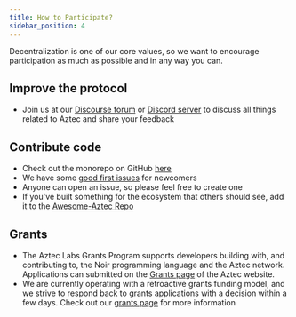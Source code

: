 ```yaml
---
title: How to Participate?
sidebar_position: 4
---
```


Decentralization is one of our core values, so we want to encourage participation as much as possible and in any way you can.

## Improve the protocol

- Join us at our [Discourse forum](https://discourse.aztec.network/) or [Discord server](https://discord.gg/DgWG2DBMyB) to discuss all things related to Aztec and share your feedback

## Contribute code

- Check out the monorepo on GitHub [here](https://github.com/AztecProtocol/aztec-packages)
- We have some [good first issues](https://github.com/AztecProtocol/aztec-packages/labels/good%20first%20issue) for newcomers
- Anyone can open an issue, so please feel free to create one
- If you've built something for the ecosystem that others should see, add it to the [Awesome-Aztec Repo](https://github.com/AztecProtocol/awesome-aztec)

## Grants

- The Aztec Labs Grants Program supports developers building with, and contributing to, the Noir programming language and the Aztec network. Applications can submitted on the [Grants page](https://aztec.network/grants/) of the Aztec website. 
- We are currently operating with a retroactive grants funding model, and we strive to respond back to grants applications with a decision within a few days. Check out our [grants page](https://aztec.network/grants/) for more information
